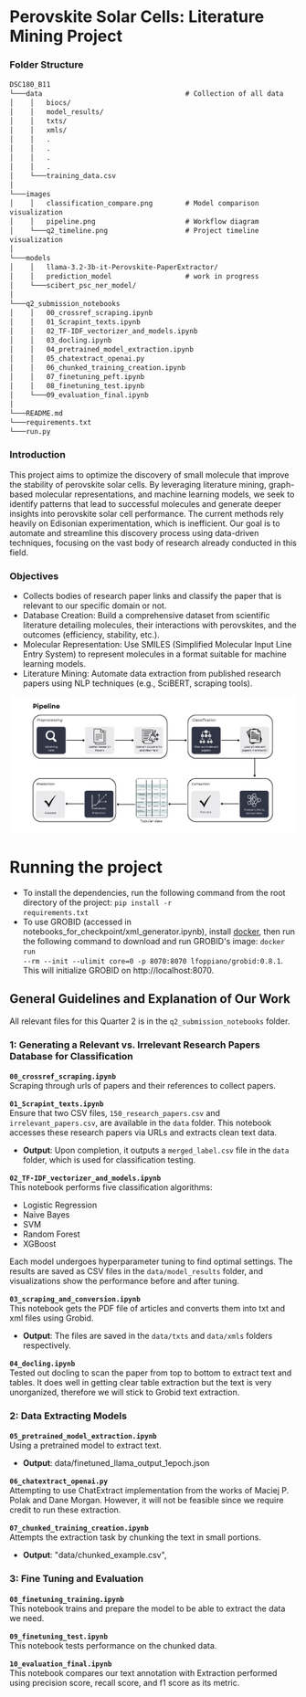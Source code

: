 # Perovskite Solar Cells: Literature Mining Project

### Folder Structure
```
DSC180_B11
└───data                                   # Collection of all data
│    │   biocs/                                
│    │   model_results/                        
│    │   txts/                               
│    │   xmls/                                 
│    │   .
│    │   .
│    │   .
│    │   .
│    └───training_data.csv                 
│
└───images
│    │   classification_compare.png        # Model comparison visualization
│    │   pipeline.png                      # Workflow diagram
│    └───q2_timeline.png                   # Project timeline visualization
│
└───models
│    │   llama-3.2-3b-it-Perovskite-PaperExtractor/
│    │   prediction_model                  # work in progress
│    └───scibert_psc_ner_model/                
│
└───q2_submission_notebooks
│    │   00_crossref_scraping.ipynb           
│    │   01_Scrapint_texts.ipynb            
│    │   02_TF-IDF_vectorizer_and_models.ipynb
│    │   03_docling.ipynb                  
│    │   04_pretrained_model_extraction.ipynb                   
│    │   05_chatextract_openai.py    
│    │   06_chunked_training_creation.ipynb              
│    │   07_finetuning_peft.ipynb   
│    │   08_finetuning_test.ipynb                     
│    └───09_evaluation_final.ipynb          
│
└───README.md                                  
└───requirements.txt                       
└───run.py                                     

```

### Introduction
This project aims to optimize the discovery of small molecule that improve the stability of perovskite solar cells. By leveraging literature mining, graph-based molecular representations, and machine learning models, we seek to identify patterns that lead to successful molecules and generate deeper insights into perovskite solar cell performance. The current methods rely heavily on Edisonian experimentation, which is inefficient. Our goal is to automate and streamline this discovery process using data-driven techniques, focusing on the vast body of research already conducted in this field.

### Objectives
- Collects bodies of research paper links and classify the paper that is relevant to our specific domain or not. 
- Database Creation: Build a comprehensive dataset from scientific literature detailing molecules, their interactions with perovskites, and the outcomes (efficiency, stability, etc.).
- Molecular Representation: Use SMILES (Simplified Molecular Input Line Entry System) to represent molecules in a format suitable for machine learning models.
- Literature Mining: Automate data extraction from published research papers using NLP techniques (e.g., SciBERT, scraping tools).
<img src="images\pipeline.png" alt="pipeline" width="1000">


# Running the project
- To install the dependencies, run the following command from the root directory of the project: <code>pip install -r requirements.txt</code>
- To use GROBID (accessed in notebooks_for_checkpoint/xml_generator.ipynb), install [docker](https://docs.docker.com/engine/install/), 
then run the following command to download and run GROBID's image: <code>docker run --rm --init --ulimit core=0 -p 8070:8070 lfoppiano/grobid:0.8.1</code>. This will initialize GROBID on http://localhost:8070.

## General Guidelines and Explanation of Our Work
All relevant files for this Quarter 2 is in the `q2_submission_notebooks` folder.

### 1: Generating a Relevant vs. Irrelevant Research Papers Database for Classification

**`00_crossref_scraping.ipynb`**  
   Scraping through urls of papers and their references to collect papers.

**`01_Scrapint_texts.ipynb`**  
   Ensure that two CSV files, `150_research_papers.csv` and `irrelevant_papers.csv`, are available in the `data` folder. This notebook accesses these research papers via URLs and extracts clean text data.  
   - **Output**: Upon completion, it outputs a `merged_label.csv` file in the `data` folder, which is used for classification testing.

**`02_TF-IDF_vectorizer_and_models.ipynb`**  
   This notebook performs five classification algorithms:
   - Logistic Regression
   - Naive Bayes
   - SVM
   - Random Forest
   - XGBoost  

   Each model undergoes hyperparameter tuning to find optimal settings. The results are saved as CSV files in the `data/model_results` folder, and visualizations show the performance before and after tuning.

**`03_scraping_and_conversion.ipynb`**  
This notebook gets the PDF file of articles and converts them into txt and xml files using Grobid.
   - **Output**: The files are saved in the `data/txts` and `data/xmls` folders respectively.

**`04_docling.ipynb`**  
Tested out docling to scan the paper from top to bottom to extract text and tables. It does well in getting clear table extraction but the text is very unorganized, therefore we will stick to Grobid text extraction.

### 2: Data Extracting Models

**`05_pretrained_model_extraction.ipynb`**  
   Using a pretrained model to extract text.
   - **Output**: data/finetuned_llama_output_1epoch.json

**`06_chatextract_openai.py`**  
   Attempting to use ChatExtract implementation from the works of Maciej P. Polak and Dane Morgan. However, it will not be feasible since we require credit to run these extraction.
   
**`07_chunked_training_creation.ipynb`**  
Attempts the extraction task by chunking the text in small portions.
   - **Output**: "data/chunked_example.csv",

### 3: Fine Tuning and Evaluation

**`08_finetuning_training.ipynb`**  
This notebook trains and prepare the model to be able to extract the data we need.

**`09_finetuning_test.ipynb`**  
This notebook tests performance on the chunked data.

**`10_evaluation_final.ipynb`**  
This notebook compares our text annotation with Extraction performed using precision score, recall score, and f1 score as its metric.




